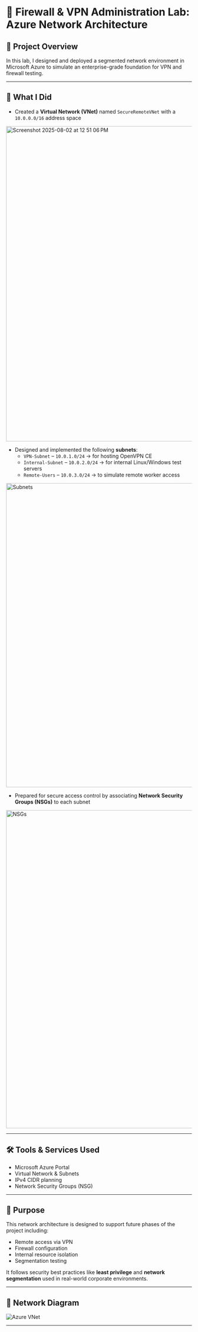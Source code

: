 # 💼 Firewall & VPN Administration Lab: Azure Network Architecture

## 🔹 Project Overview

In this lab, I designed and deployed a segmented network environment in Microsoft Azure to simulate an enterprise-grade foundation for VPN and firewall testing.

---

## 🔧 What I Did

- Created a **Virtual Network (VNet)** named `SecureRemoteVNet` with a `10.0.0.0/16` address space
<img width="1251" height="853" alt="Screenshot 2025-08-02 at 12 51 06 PM" src="https://github.com/user-attachments/assets/0acd8cc5-a54d-468e-9f4a-500dc9389118" />

  
- Designed and implemented the following **subnets**:
  - `VPN-Subnet` – `10.0.1.0/24` → for hosting OpenVPN CE
  - `Internal-Subnet` – `10.0.2.0/24` → for internal Linux/Windows test servers
  - `Remote-Users` – `10.0.3.0/24` → to simulate remote worker access
<img width="1447" height="823" alt="Subnets" src="https://github.com/user-attachments/assets/09c0d072-2be5-40a9-86cd-7cd035bee31d" />

    
- Prepared for secure access control by associating **Network Security Groups (NSGs)** to each subnet
<img width="1242" height="861" alt="NSGs" src="https://github.com/user-attachments/assets/9f7b435e-8e77-455f-9de5-5163856af12a" />

  

---

## 🛠️ Tools & Services Used

- Microsoft Azure Portal
- Virtual Network & Subnets
- IPv4 CIDR planning
- Network Security Groups (NSG)

---

## 🧠 Purpose

This network architecture is designed to support future phases of the project including:
- Remote access via VPN
- Firewall configuration
- Internal resource isolation
- Segmentation testing

It follows security best practices like **least privilege** and **network segmentation** used in real-world corporate environments.

---

## 📸 Network Diagram

![Azure VNet](https://github.com/user-attachments/assets/d4f77739-df0b-48ba-b091-c890921b4582)


---
